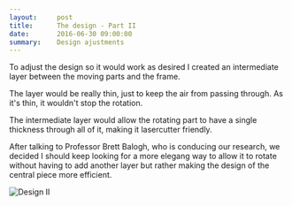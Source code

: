 ```yaml
---
layout:     post
title:      The design - Part II
date:       2016-06-30 09:00:00
summary:    Design ajustments
---
```


To adjust the design so it would work as desired I created an intermediate layer between the moving parts and the frame.

The layer would be really thin, just to keep the air from passing through. As it's thin, it wouldn't stop the rotation.

The intermediate layer would allow the rotating part to have a single thickness through all of it, making it lasercutter friendly.

After talking to Professor Brett Balogh, who is conducing our research, we decided I should keep looking for a more elegang way to allow 
it to rotate without having to add another layer but rather making the design of the central piece more efficient.

![Design II](https://github.com/raeldominiquini/raeldominiquini.github.io/blob/master/images/19_2.jpg?raw=true)
